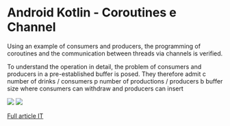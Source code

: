 # Android Kotlin - Coroutines e Channel
Using an example of consumers and producers, the programming of coroutines and the communication between threads via channels is verified.

To understand the operation in detail, the problem of consumers and producers in a pre-established buffer is posed. They therefore admit
c number of drinks / consumers
p number of productions / producers
b buffer size where consumers can withdraw and producers can insert

![](https://novacore.it/image/8248140f27e58f19db378d6b929c0c3e008c6d07.gif)
![](https://novacore.it/image/e1c029377d0f7ba8b6a97621f4dcedddf51acc5e.gif)


[Full article IT](https://novacore.it/it/blog/9/android-kotlin-coroutines-e-channel/)